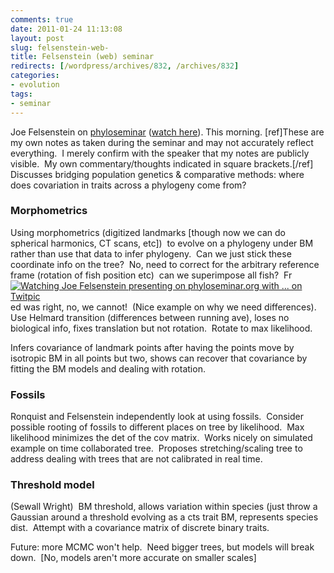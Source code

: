 ```yaml
---
comments: true
date: 2011-01-24 11:13:08
layout: post
slug: felsenstein-web-
title: Felsenstein (web) seminar
redirects: [/wordpress/archives/832, /archives/832]
categories:
- evolution 
tags: 
- seminar
---
```


Joe Felsenstein on [phyloseminar](http://phyloseminar.org) ([watch here](http://evo.caltech.edu/evoGate/player/EVOPlayer.jnlp?fileToPlay=http://phyloseminar.org/recorded/10_felsenstein.evx)). This morning. [ref]These are my own notes as taken during the seminar and may not  accurately reflect everything.  I merely confirm with the speaker that  my notes are publicly visible.  My own commentary/thoughts indicated in  square brackets.[/ref] Discusses bridging population genetics & comparative methods: where does covariation in traits across a phylogeny come from?


### Morphometrics


Using morphometrics (digitized landmarks [though now we can do spherical harmonics, CT scans, etc])  to evolve on a phylogeny under BM rather than use that data to infer phylogeny.  Can we just stick these coordinate info on the tree?  No, need to correct for the arbitrary reference frame (rotation of fish position etc)  can we superimpose all fish?  Fr[![Watching Joe Felsenstein presenting on phyloseminar.org with ... on Twitpic](http://twitpic.com/show/thumb/3t1keu.jpg)](http://twitpic.com/3t1keu)ed was right, no, we cannot!  (Nice example on why we need differences).  Use Helmard transition (differences between running ave), loses no biological info, fixes translation but not rotation.  Rotate to max likelihood.

Infers covariance of landmark points after having the points move by isotropic BM in all points but two, shows can recover that covariance by fitting the BM models and dealing with rotation.


### Fossils


Ronquist and Felsenstein independently look at using fossils.  Consider possible rooting of fossils to different places on tree by likelihood.  Max likelihood minimizes the det of the cov matrix.  Works nicely on simulated example on time collaborated tree.  Proposes stretching/scaling tree to address dealing with trees that are not calibrated in real time.


### Threshold model


(Sewall Wright)  BM threshold, allows variation within species (just throw a Gaussian around a threshold evolving as a cts trait BM, represents species dist.  Attempt with a covariance matrix of discrete binary traits.

Future: more MCMC won't help.  Need bigger trees, but models will break down.  [No, models aren't more accurate on smaller scales]
